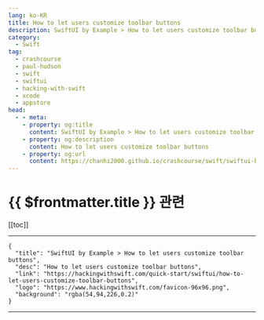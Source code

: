 ```yaml
---
lang: ko-KR
title: How to let users customize toolbar buttons
description: SwiftUI by Example > How to let users customize toolbar buttons
category:
  - Swift
tag: 
  - crashcourse
  - paul-hudson
  - swift
  - swiftui
  - hacking-with-swift
  - xcode
  - appstore
head:
  - - meta:
    - property: og:title
      content: SwiftUI by Example > How to let users customize toolbar buttons
    - property: og:description
      content: How to let users customize toolbar buttons
    - property: og:url
      content: https://chanhi2000.github.io/crashcourse/swift/swiftui-by-example/12-containers/how-to-let-users-customize-toolbar-buttons.html
---
```


# {{ $frontmatter.title }} 관련

[[toc]]

---

```component VPCard
{
  "title": "SwiftUI by Example > How to let users customize toolbar buttons",
  "desc": "How to let users customize toolbar buttons",
  "link": "https://hackingwithswift.com/quick-start/swiftui/how-to-let-users-customize-toolbar-buttons",
  "logo": "https://www.hackingwithswift.com/favicon-96x96.png",
  "background": "rgba(54,94,226,0.2)"
}
```

---

<TagLinks />